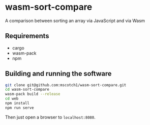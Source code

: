 # wasm-sort-compare
A comparison between sorting an array via JavaScript and via Wasm

## Requirements
- cargo
- wasm-pack
- npm

## Building and running the software
```bash
git clone git@github.com:mscotch1/wasm-sort-compare.git
cd wasm-sort-compare
wasm-pack build --release
cd web
npm install
npm run serve
```
Then just open a browser to `localhost:8080`.